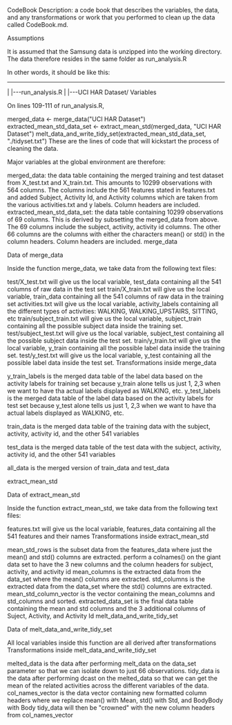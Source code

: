 CodeBook
Description: a code book that describes the variables, the data, and any transformations or work that you performed to clean up the data called CodeBook.md.

Assumptions

It is assumed that the Samsung data is unzipped into the working directory. The data therefore resides in the same folder as run_analysis.R

In other words, it should be like this:

 ---
  |
  |---run_analysis.R
  |
  |---UCI HAR Dataset/
Variables

On lines 109-111 of run_analysis.R,

merged_data <- merge_data("UCI HAR Dataset")
extracted_mean_std_data_set <- extract_mean_std(merged_data, "UCI HAR Dataset")
melt_data_and_write_tidy_set(extracted_mean_std_data_set, "./tidyset.txt")
These are the lines of code that will kickstart the process of cleaning the data.

Major variables at the global environment are therefore:

merged_data: the data table containing the merged training and test dataset from X_test.txt and X_train.txt. This amounts to 10299 observations with 564 columns. The columns include the 561 features stated in features.txt and added Subject, Activity Id, and Activity columns which are taken from the various activities.txt and y labels. Column headers are included.
extracted_mean_std_data_set: the data table containing 10299 observations of 69 columns. This is derived by subsetting the merged_data from above. The 69 columns include the subject, activity, activity id columns. The other 66 columns are the columns with either the characters mean() or std() in the column headers. Column headers are included.
merge_data

Data of merge_data

Inside the function merge_data, we take data from the following text files:

test/X_test.txt will give us the local variable, test_data containing all the 541 columns of raw data in the test set
train/X_train.txt will give us the local variable, train_data containing all the 541 columns of raw data in the training set
activities.txt will give us the local variable, activity_labels containing all the different types of activities: WALKING, WALKING_UPSTAIRS, SITTING, etc
train/subject_train.txt will give us the local variable, subject_train containing all the possible subject data inside the training set.
test/subject_test.txt will give us the local variable, subject_test containing all the possible subject data inside the test set.
train/y_train.txt will give us the local variable, y_train containing all the possible label data inside the training set.
test/y_test.txt will give us the local variable, y_test containing all the possible label data inside the test set.
Transformations inside merge_data

y_train_labels is the merged data table of the label data based on the activity labels for training set because y_train alone tells us just 1, 2,3 when we want to have tha actual labels displayed as WALKING, etc.
y_test_labels is the merged data table of the label data based on the activity labels for test set because y_test alone tells us just 1, 2,3 when we want to have tha actual labels displayed as WALKING, etc.

train_data is the merged data table of the training data with the subject, activity, activity id, and the other 541 variables

test_data is the merged data table of the test data with the subject, activity, activity id, and the other 541 variables

all_data is the merged version of train_data and test_data

extract_mean_std

Data of extract_mean_std

Inside the function extract_mean_std, we take data from the following text files:

features.txt will give us the local variable, features_data containing all the 541 features and their names
Transformations inside extract_mean_std

mean_std_rows is the subset data from the features_data where just the mean() and std() columns are extracted.
perform a colnames() on the giant data set to have the 3 new columns and the column headers for subject, activity, and activity id
mean_columns is the extracted data from the data_set where the mean() columns are extracted.
std_columns is the extracted data from the data_set where the std() columns are extracted.
mean_std_column_vector is the vector containing the mean_columns and std_columns and sorted.
extracted_data_set is the final data table containing the mean and std columns and the 3 additional columns of Suject, Activity, and Activity Id
melt_data_and_write_tidy_set

Data of melt_data_and_write_tidy_set

All local variables inside this function are all derived after transformations
Transformations inside melt_data_and_write_tidy_set

melted_data is the data after performing melt_data on the data_set parameter so that we can isolate down to just 66 observations.
tidy_data is the data after performing dcast on the melted_data so that we can get the mean of the related activities across the different variables of the data.
col_names_vector is the data vector containing new formatted column headers where we replace mean() with Mean, std() with Std, and BodyBody with Body
tidy_data will then be "crowned" with the new column headers from col_names_vector
